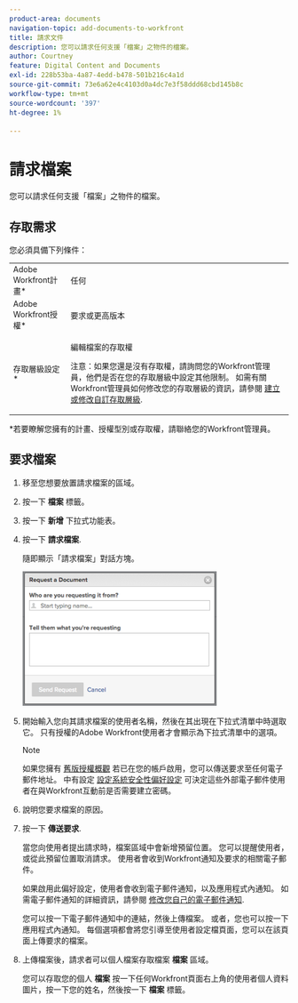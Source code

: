 ```yaml
---
product-area: documents
navigation-topic: add-documents-to-workfront
title: 請求文件
description: 您可以請求任何支援「檔案」之物件的檔案。
author: Courtney
feature: Digital Content and Documents
exl-id: 228b53ba-4a87-4edd-b478-501b216c4a1d
source-git-commit: 73e6a62e4c4103d0a4dc7e3f58ddd68cbd145b8c
workflow-type: tm+mt
source-wordcount: '397'
ht-degree: 1%

---
```


# 請求檔案

您可以請求任何支援「檔案」之物件的檔案。

## 存取需求

您必須具備下列條件：

<table style="table-layout:auto"> 
 <col> 
 <col> 
 <tbody> 
  <tr> 
   <td role="rowheader">Adobe Workfront計畫*</td> 
   <td> <p> 任何</p> </td> 
  </tr> 
  <tr> 
   <td role="rowheader">Adobe Workfront授權*</td> 
   <td> <p>要求或更高版本</p> </td> 
  </tr> 
  <tr> 
   <td role="rowheader">存取層級設定*</td> 
   <td> <p>編輯檔案的存取權</p> <p>注意：如果您還是沒有存取權，請詢問您的Workfront管理員，他們是否在您的存取層級中設定其他限制。 如需有關Workfront管理員如何修改您的存取層級的資訊，請參閱 <a href="../../administration-and-setup/add-users/configure-and-grant-access/create-modify-access-levels.md" class="MCXref xref">建立或修改自訂存取層級</a>.</p> </td> 
  </tr> 
 </tbody> 
</table>

&#42;若要瞭解您擁有的計畫、授權型別或存取權，請聯絡您的Workfront管理員。

## 要求檔案

1. 移至您想要放置請求檔案的區域。
1. 按一下 **檔案** 標籤。 
1. 按一下 **新增** 下拉式功能表。

1. 按一下 **請求檔案**.

   隨即顯示「請求檔案」對話方塊。

   ![document_request.png](assets/document-request-350x242.png)

1. 開始輸入您向其請求檔案的使用者名稱，然後在其出現在下拉式清單中時選取它。 只有授權的Adobe Workfront使用者才會顯示為下拉式清單中的選項。

   >[!NOTE]
   >
   >如果您擁有 [舊版授權概觀](../../administration-and-setup/add-users/access-levels-and-object-permissions/wf-licenses.md) 若已在您的帳戶啟用，您可以傳送要求至任何電子郵件地址。 中有設定 [設定系統安全性偏好設定](../../administration-and-setup/manage-workfront/security/configure-security-preferences.md) 可決定這些外部電子郵件使用者在與Workfront互動前是否需要建立密碼。 

1. 說明您要求檔案的原因。
1. 按一下 **傳送要求**.

   當您向使用者提出請求時，檔案區域中會新增預留位置。 您可以提醒使用者，或從此預留位置取消請求。 使用者會收到Workfront通知及要求的相關電子郵件。

   如果啟用此偏好設定，使用者會收到電子郵件通知，以及應用程式內通知。 如需電子郵件通知的詳細資訊，請參閱 [修改您自己的電子郵件通知](../../workfront-basics/using-notifications/activate-or-deactivate-your-own-event-notifications.md).

   您可以按一下電子郵件通知中的連結，然後上傳檔案。 或者，您也可以按一下應用程式內通知。 每個選項都會將您引導至使用者設定檔頁面，您可以在該頁面上傳要求的檔案。

1. 上傳檔案後，請求者可以個人檔案存取檔案 **檔案** 區域。

   您可以存取您的個人 **檔案** 按一下任何Workfront頁面右上角的使用者個人資料圖片，按一下您的姓名，然後按一下 **檔案** 標籤。
